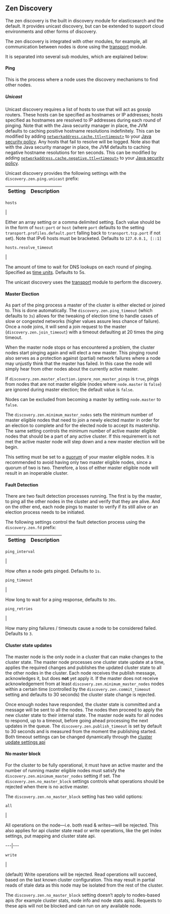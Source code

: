 ## Zen Discovery

The zen discovery is the built in discovery module for elasticsearch and the default. It provides unicast discovery, but can be extended to support cloud environments and other forms of discovery.

The zen discovery is integrated with other modules, for example, all communication between nodes is done using the [transport](modules-transport.html "Transport") module.

It is separated into several sub modules, which are explained below:

#### Ping

This is the process where a node uses the discovery mechanisms to find other nodes.

##### Unicast

Unicast discovery requires a list of hosts to use that will act as gossip routers. These hosts can be specified as hostnames or IP addresses; hosts specified as hostnames are resolved to IP addresses during each round of pinging. Note that with the Java security manager in place, the JVM defaults to caching positive hostname resolutions indefinitely. This can be modified by adding [`networkaddress.cache.ttl=<timeout>`](http://docs.oracle.com/javase/8/docs/technotes/guides/net/properties.html) to your [Java security policy](http://docs.oracle.com/javase/8/docs/technotes/guides/security/PolicyFiles.html). Any hosts that fail to resolve will be logged. Note also that with the Java security manager in place, the JVM defaults to caching negative hostname resolutions for ten seconds. This can be modified by adding [`networkaddress.cache.negative.ttl=<timeout>`](http://docs.oracle.com/javase/8/docs/technotes/guides/net/properties.html) to your [Java security policy](http://docs.oracle.com/javase/8/docs/technotes/guides/security/PolicyFiles.html).

Unicast discovery provides the following settings with the `discovery.zen.ping.unicast` prefix:

Setting | Description  
---|---  
  
`hosts`

| 

Either an array setting or a comma delimited setting. Each value should be in the form of `host:port` or `host` (where `port` defaults to the setting `transport.profiles.default.port` falling back to `transport.tcp.port` if not set). Note that IPv6 hosts must be bracketed. Defaults to `127.0.0.1, [::1]`  
  
`hosts.resolve_timeout`

| 

The amount of time to wait for DNS lookups on each round of pinging. Specified as [time units](common-options.html#time-units "Time unitsedit"). Defaults to 5s.  
  
The unicast discovery uses the [transport](modules-transport.html "Transport") module to perform the discovery.

#### Master Election

As part of the ping process a master of the cluster is either elected or joined to. This is done automatically. The `discovery.zen.ping_timeout` (which defaults to `3s`) allows for the tweaking of election time to handle cases of slow or congested networks (higher values assure less chance of failure). Once a node joins, it will send a join request to the master (`discovery.zen.join_timeout`) with a timeout defaulting at 20 times the ping timeout.

When the master node stops or has encountered a problem, the cluster nodes start pinging again and will elect a new master. This pinging round also serves as a protection against (partial) network failures where a node may unjustly think that the master has failed. In this case the node will simply hear from other nodes about the currently active master.

If `discovery.zen.master_election.ignore_non_master_pings` is `true`, pings from nodes that are not master eligible (nodes where `node.master` is `false`) are ignored during master election; the default value is `false`.

Nodes can be excluded from becoming a master by setting `node.master` to `false`.

The `discovery.zen.minimum_master_nodes` sets the minimum number of master eligible nodes that need to join a newly elected master in order for an election to complete and for the elected node to accept its mastership. The same setting controls the minimum number of active master eligible nodes that should be a part of any active cluster. If this requirement is not met the active master node will step down and a new master election will be begin.

This setting must be set to a [quorum](important-settings.html#minimum_master_nodes "discovery.zen.minimum_master_nodesedit") of your master eligible nodes. It is recommended to avoid having only two master eligible nodes, since a quorum of two is two. Therefore, a loss of either master eligible node will result in an inoperable cluster.

#### Fault Detection

There are two fault detection processes running. The first is by the master, to ping all the other nodes in the cluster and verify that they are alive. And on the other end, each node pings to master to verify if its still alive or an election process needs to be initiated.

The following settings control the fault detection process using the `discovery.zen.fd` prefix:

Setting | Description  
---|---  
  
`ping_interval`

| 

How often a node gets pinged. Defaults to `1s`.  
  
`ping_timeout`

| 

How long to wait for a ping response, defaults to `30s`.  
  
`ping_retries`

| 

How many ping failures / timeouts cause a node to be considered failed. Defaults to `3`.  
  
#### Cluster state updates

The master node is the only node in a cluster that can make changes to the cluster state. The master node processes one cluster state update at a time, applies the required changes and publishes the updated cluster state to all the other nodes in the cluster. Each node receives the publish message, acknowledges it, but does **not** yet apply it. If the master does not receive acknowledgement from at least `discovery.zen.minimum_master_nodes` nodes within a certain time (controlled by the `discovery.zen.commit_timeout` setting and defaults to 30 seconds) the cluster state change is rejected.

Once enough nodes have responded, the cluster state is committed and a message will be sent to all the nodes. The nodes then proceed to apply the new cluster state to their internal state. The master node waits for all nodes to respond, up to a timeout, before going ahead processing the next updates in the queue. The `discovery.zen.publish_timeout` is set by default to 30 seconds and is measured from the moment the publishing started. Both timeout settings can be changed dynamically through the [cluster update settings api](cluster-update-settings.html "Cluster Update Settings")

#### No master block

For the cluster to be fully operational, it must have an active master and the number of running master eligible nodes must satisfy the `discovery.zen.minimum_master_nodes` setting if set. The `discovery.zen.no_master_block` settings controls what operations should be rejected when there is no active master.

The `discovery.zen.no_master_block` setting has two valid options:

`all`

| 

All operations on the node—i.e. both read & writes—will be rejected. This also applies for api cluster state read or write operations, like the get index settings, put mapping and cluster state api.   
  
---|---  
  
`write`

| 

(default) Write operations will be rejected. Read operations will succeed, based on the last known cluster configuration. This may result in partial reads of stale data as this node may be isolated from the rest of the cluster.   
  
The `discovery.zen.no_master_block` setting doesn’t apply to nodes-based apis (for example cluster stats, node info and node stats apis). Requests to these apis will not be blocked and can run on any available node.
